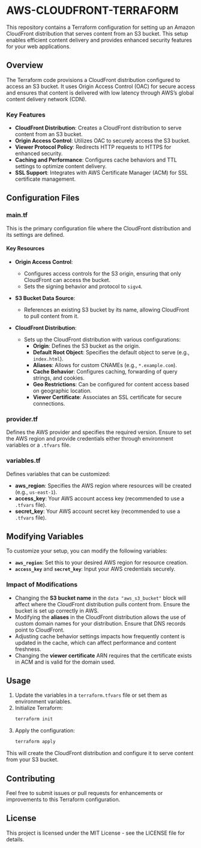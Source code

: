 # AWS-CLOUDFRONT-TERRAFORM

This repository contains a Terraform configuration for setting up an Amazon CloudFront distribution that serves content from an S3 bucket. This setup enables efficient content delivery and provides enhanced security features for your web applications.

## Overview

The Terraform code provisions a CloudFront distribution configured to access an S3 bucket. It uses Origin Access Control (OAC) for secure access and ensures that content is delivered with low latency through AWS’s global content delivery network (CDN).

### Key Features

- **CloudFront Distribution**: Creates a CloudFront distribution to serve content from an S3 bucket.
- **Origin Access Control**: Utilizes OAC to securely access the S3 bucket.
- **Viewer Protocol Policy**: Redirects HTTP requests to HTTPS for enhanced security.
- **Caching and Performance**: Configures cache behaviors and TTL settings to optimize content delivery.
- **SSL Support**: Integrates with AWS Certificate Manager (ACM) for SSL certificate management.

## Configuration Files

### main.tf

This is the primary configuration file where the CloudFront distribution and its settings are defined.

#### Key Resources

- **Origin Access Control**: 
  - Configures access controls for the S3 origin, ensuring that only CloudFront can access the bucket.
  - Sets the signing behavior and protocol to `sigv4`.

- **S3 Bucket Data Source**: 
  - References an existing S3 bucket by its name, allowing CloudFront to pull content from it.

- **CloudFront Distribution**: 
  - Sets up the CloudFront distribution with various configurations:
    - **Origin**: Defines the S3 bucket as the origin.
    - **Default Root Object**: Specifies the default object to serve (e.g., `index.html`).
    - **Aliases**: Allows for custom CNAMEs (e.g., `*.example.com`).
    - **Cache Behavior**: Configures caching, forwarding of query strings, and cookies.
    - **Geo Restrictions**: Can be configured for content access based on geographic location.
    - **Viewer Certificate**: Associates an SSL certificate for secure connections.

### provider.tf

Defines the AWS provider and specifies the required version. Ensure to set the AWS region and provide credentials either through environment variables or a `.tfvars` file.

### variables.tf

Defines variables that can be customized:

- **aws_region**: Specifies the AWS region where resources will be created (e.g., `us-east-1`).
- **access_key**: Your AWS account access key (recommended to use a `.tfvars` file).
- **secret_key**: Your AWS account secret key (recommended to use a `.tfvars` file).

## Modifying Variables

To customize your setup, you can modify the following variables:

- **`aws_region`**: Set this to your desired AWS region for resource creation.
- **`access_key`** and **`secret_key`**: Input your AWS credentials securely.

### Impact of Modifications

- Changing the **S3 bucket name** in the `data "aws_s3_bucket"` block will affect where the CloudFront distribution pulls content from. Ensure the bucket is set up correctly in AWS.
- Modifying the **aliases** in the CloudFront distribution allows the use of custom domain names for your distribution. Ensure that DNS records point to CloudFront.
- Adjusting cache behavior settings impacts how frequently content is updated in the cache, which can affect performance and content freshness.
- Changing the **viewer certificate** ARN requires that the certificate exists in ACM and is valid for the domain used.

## Usage

1. Update the variables in a `terraform.tfvars` file or set them as environment variables.
2. Initialize Terraform: 
   ```bash
   terraform init
   ```
3. Apply the configuration:
   ```bash
   terraform apply
   ```

This will create the CloudFront distribution and configure it to serve content from your S3 bucket.

## Contributing

Feel free to submit issues or pull requests for enhancements or improvements to this Terraform configuration.

## License

This project is licensed under the MIT License - see the LICENSE file for details.
